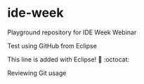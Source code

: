 # ide-week
Playground repository for IDE Week Webinar

Test using GitHub from Eclipse

This line is added with Eclipse! :tada: :octocat:

Reviewing Git usage